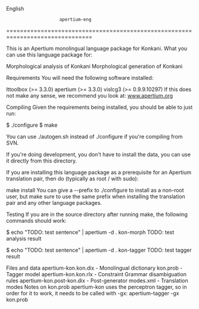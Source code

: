 English

                        apertium-eng
===============================================================================

This is an Apertium monolingual language package for Konkani. What you can use this language package for:

Morphological analysis of Konkani
Morphological generation of Konkani

Requirements
You will need the following software installed:

lttoolbox (>= 3.3.0)
apertium (>= 3.3.0)
vislcg3 (>= 0.9.9.10297)
If this does not make any sense, we recommend you look at: www.apertium.org

Compiling
Given the requirements being installed, you should be able to just run:

$ ./configure $ make

You can use ./autogen.sh instead of ./configure if you're compiling from SVN.

If you're doing development, you don't have to install the data, you can use it directly from this directory.

If you are installing this language package as a prerequisite for an Apertium translation pair, then do (typically as root / with sudo):

make install
You can give a --prefix to ./configure to install as a non-root user, but make sure to use the same prefix when installing the translation pair and any other language packages.

Testing
If you are in the source directory after running make, the following commands should work:

$ echo "TODO: test sentence" | apertium -d . kon-morph TODO: test analysis result

$ echo "TODO: test sentence" | apertium -d . kon-tagger TODO: test tagger result

Files and data
apertium-kon.kon.dix - Monolingual dictionary
kon.prob - Tagger model
apertium-kon.kon.rlx - Constraint Grammar disambiguation rules
apertium-kon.post-kon.dix - Post-generator
modes.xml - Translation modes
Notes on kon.prob
apertium-kon uses the perceptron tagger, so in order for it to work, it needs to be called with -gx: apertium-tagger -gx kon.prob
